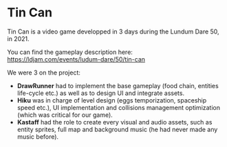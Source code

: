 # Tin Can

Tin Can is a video game developped in 3 days during the Lundum Dare 50, in 2021.

You can find the gameplay description here:
https://ldjam.com/events/ludum-dare/50/tin-can

We were 3 on the project:
 * **DrawRunner** had to implement the base gameplay (food chain, entities life-cycle etc.) as well as to design UI and integrate assets. 
 * **Hiku** was in charge of level design (eggs temporization, spaceship speed etc.), UI implementation and collisions management optimization (which was critical for our game). 
 * **Kastaff** had the role to create every visual and audio assets, such as entity sprites, full map and background music (he had never made any music before). 
